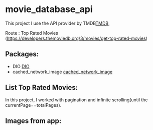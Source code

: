 # movie_database_api

This project I use the API provider by TMDB[TMDB](https://www.themoviedb.org/),

Route : Top Rated Movies (https://developers.themoviedb.org/3/movies/get-top-rated-movies)

## Packages: 
- DIO [DIO](https://pub.dev/packages/dio)
- cached_network_image [cached_network_image](https://pub.dev/packages/cached_network_image)

## List Top Rated Movies:

In this project, I worked with pagination and infinite scrolling(until the currentPage==totalPages).

## Images from app: 



